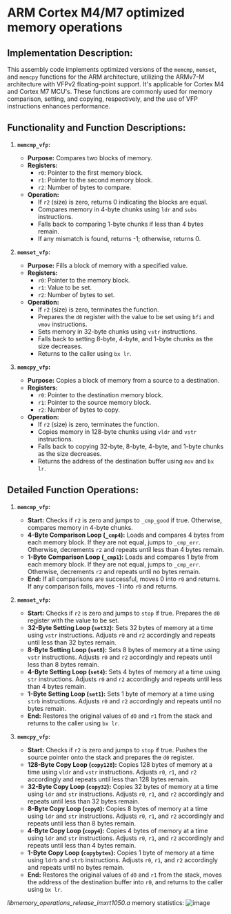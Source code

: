 # ARM Cortex M4/M7 optimized memory operations

## Implementation Description:
This assembly code implements optimized versions of the `memcmp`, `memset`, and `memcpy` functions for the ARM architecture, utilizing the ARMv7-M architecture with VFPv2 floating-point support. It's applicable for Cortex M4 and Cortex M7 MCU's. These functions are commonly used for memory comparison, setting, and copying, respectively, and the use of VFP instructions enhances performance.

## Functionality and Function Descriptions:

1. **`memcmp_vfp`:**
   - **Purpose:** Compares two blocks of memory.
   - **Registers:**
     - `r0`: Pointer to the first memory block.
     - `r1`: Pointer to the second memory block.
     - `r2`: Number of bytes to compare.
   - **Operation:**
     - If `r2` (size) is zero, returns 0 indicating the blocks are equal.
     - Compares memory in 4-byte chunks using `ldr` and `subs` instructions.
     - Falls back to comparing 1-byte chunks if less than 4 bytes remain.
     - If any mismatch is found, returns -1; otherwise, returns 0.

2. **`memset_vfp`:**
   - **Purpose:** Fills a block of memory with a specified value.
   - **Registers:**
     - `r0`: Pointer to the memory block.
     - `r1`: Value to be set.
     - `r2`: Number of bytes to set.
   - **Operation:**
     - If `r2` (size) is zero, terminates the function.
     - Prepares the `d0` register with the value to be set using `bfi` and `vmov` instructions.
     - Sets memory in 32-byte chunks using `vstr` instructions.
     - Falls back to setting 8-byte, 4-byte, and 1-byte chunks as the size decreases.
     - Returns to the caller using `bx lr`.

3. **`memcpy_vfp`:**
   - **Purpose:** Copies a block of memory from a source to a destination.
   - **Registers:**
     - `r0`: Pointer to the destination memory block.
     - `r1`: Pointer to the source memory block.
     - `r2`: Number of bytes to copy.
   - **Operation:**
     - If `r2` (size) is zero, terminates the function.
     - Copies memory in 128-byte chunks using `vldr` and `vstr` instructions.
     - Falls back to copying 32-byte, 8-byte, 4-byte, and 1-byte chunks as the size decreases.
     - Returns the address of the destination buffer using `mov` and `bx lr`.

## Detailed Function Operations:

1. **`memcmp_vfp`:**
   - **Start:** Checks if `r2` is zero and jumps to `_cmp_good` if true. Otherwise, compares memory in 4-byte chunks.
   - **4-Byte Comparison Loop (`_cmp4`):** Loads and compares 4 bytes from each memory block. If they are not equal, jumps to `_cmp_err`. Otherwise, decrements `r2` and repeats until less than 4 bytes remain.
   - **1-Byte Comparison Loop (`_cmp1`):** Loads and compares 1 byte from each memory block. If they are not equal, jumps to `_cmp_err`. Otherwise, decrements `r2` and repeats until no bytes remain.
   - **End:** If all comparisons are successful, moves 0 into `r0` and returns. If any comparison fails, moves -1 into `r0` and returns.

2. **`memset_vfp`:**
   - **Start:** Checks if `r2` is zero and jumps to `stop` if true. Prepares the `d0` register with the value to be set.
   - **32-Byte Setting Loop (`set32`):** Sets 32 bytes of memory at a time using `vstr` instructions. Adjusts `r0` and `r2` accordingly and repeats until less than 32 bytes remain.
   - **8-Byte Setting Loop (`set8`):** Sets 8 bytes of memory at a time using `vstr` instructions. Adjusts `r0` and `r2` accordingly and repeats until less than 8 bytes remain.
   - **4-Byte Setting Loop (`set4`):** Sets 4 bytes of memory at a time using `str` instructions. Adjusts `r0` and `r2` accordingly and repeats until less than 4 bytes remain.
   - **1-Byte Setting Loop (`set1`):** Sets 1 byte of memory at a time using `strb` instructions. Adjusts `r0` and `r2` accordingly and repeats until no bytes remain.
   - **End:** Restores the original values of `d0` and `r1` from the stack and returns to the caller using `bx lr`.

3. **`memcpy_vfp`:**
   - **Start:** Checks if `r2` is zero and jumps to `stop` if true. Pushes the source pointer onto the stack and prepares the `d0` register.
   - **128-Byte Copy Loop (`copy128`):** Copies 128 bytes of memory at a time using `vldr` and `vstr` instructions. Adjusts `r0`, `r1`, and `r2` accordingly and repeats until less than 128 bytes remain.
   - **32-Byte Copy Loop (`copy32`):** Copies 32 bytes of memory at a time using `ldr` and `str` instructions. Adjusts `r0`, `r1`, and `r2` accordingly and repeats until less than 32 bytes remain.
   - **8-Byte Copy Loop (`copy8`):** Copies 8 bytes of memory at a time using `ldr` and `str` instructions. Adjusts `r0`, `r1`, and `r2` accordingly and repeats until less than 8 bytes remain.
   - **4-Byte Copy Loop (`copy4`):** Copies 4 bytes of memory at a time using `ldr` and `str` instructions. Adjusts `r0`, `r1`, and `r2` accordingly and repeats until less than 4 bytes remain.
   - **1-Byte Copy Loop (`copybytes`):** Copies 1 byte of memory at a time using `ldrb` and `strb` instructions. Adjusts `r0`, `r1`, and `r2` accordingly and repeats until no bytes remain.
   - **End:** Restores the original values of `d0` and `r1` from the stack, moves the address of the destination buffer into `r0`, and returns to the caller using `bx lr`.

*libmemory_operations_release_imxrt1050.a* memory statistics:
![image](https://github.com/aroesz98/Memory-Operations-ARM-CM4-CM7/assets/87637585/6410e2d3-7441-41bf-966d-b81cc10d5642)
